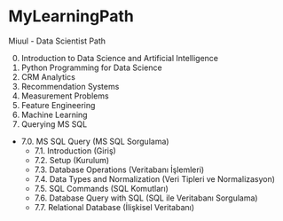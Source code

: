 # MyLearningPath
Miuul - Data Scientist Path

0. Introduction to Data Science and Artificial Intelligence
1. Python Programming for Data Science
2. CRM Analytics
3. Recommendation Systems
4. Measurement Problems
5. Feature Engineering
6. Machine Learning
7. Querying MS SQL
 - 7.0. MS SQL Query (MS SQL Sorgulama)
   - 7.1. Introduction (Giriş)
   - 7.2. Setup (Kurulum)
   - 7.3. Database Operations (Veritabanı İşlemleri)
   - 7.4. Data Types and Normalization (Veri Tipleri ve Normalizasyon)
   - 7.5. SQL Commands (SQL Komutları)
   - 7.6. Database Query with SQL (SQL ile Veritabanı Sorgulama)
   - 7.7. Relational Database (İlişkisel Veritabanı)
